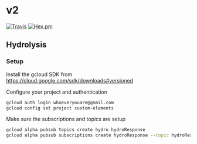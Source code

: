 # v2

[![Travis](https://img.shields.io/travis/customelements/v2.svg?maxAge=2592000)]()
[![Hex.pm](https://img.shields.io/hexpm/l/plug.svg?maxAge=2592000)]()

## Hydrolysis
### Setup
Install the gcloud SDK from https://cloud.google.com/sdk/downloads#versioned


Configure your project and authentication
```bash
gcloud auth login whoeveryouare@gmail.com
gcloud config set project custom-elements
```

Make sure the subscriptions and topics are setup
```bash
gcloud alpha pubsub topics create hydro hydroResponse
gcloud alpha pubsub subscriptions create hydroResponse --topic hydroResponse --push-endpoint https://custom-elements.appspot.com/_ah/push-handlers/hydrolyzer
```
